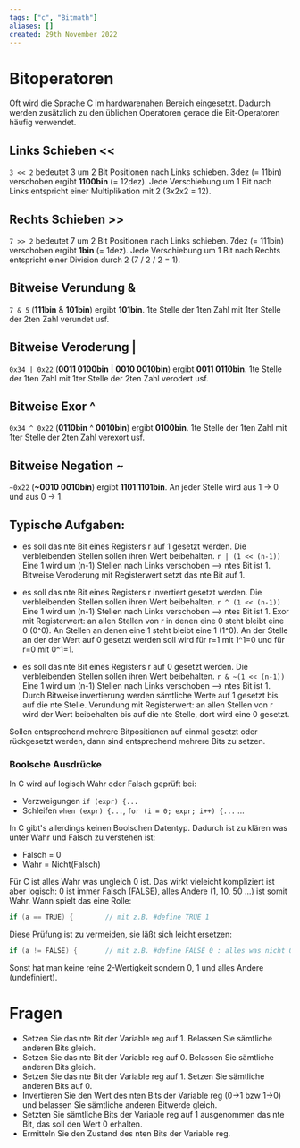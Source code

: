```yaml
---
tags: ["c", "Bitmath"]
aliases: []
created: 29th November 2022
---
```


# Bitoperatoren

Oft wird die Sprache C im hardwarenahen Bereich eingesetzt. Dadurch werden zusätzlich zu den üblichen Operatoren gerade die Bit-Operatoren häufig verwendet.

## Links Schieben <<

`3 << 2` 	bedeutet 3 um 2 Bit Positionen nach Links schieben. 3dez (= 11bin) verschoben ergibt **1100bin** (= 12dez). Jede Verschiebung um 1 Bit nach Links entspricht einer Multiplikation mit 2 (3x2x2 = 12).

## Rechts Schieben >>

`7 >> 2` 	bedeutet 7 um 2 Bit Positionen nach Links schieben. 7dez (= 111bin) verschoben ergibt **1bin** (= 1dez). Jede Verschiebung um 1 Bit nach Rechts entspricht einer Division durch 2 (7 / 2 / 2 = 1).

## Bitweise Verundung &

`7 & 5`	 	(**111bin** & **101bin**)	ergibt	**101bin**. 1te Stelle der 1ten Zahl mit 1ter Stelle der 2ten Zahl verundet usf.

## Bitweise Veroderung |

`0x34 | 0x22`	 	(**0011 0100bin** | **0010 0010bin**)	ergibt	**0011 0110bin**. 1te Stelle der 1ten Zahl mit 1ter Stelle der 2ten Zahl verodert usf.

## Bitweise Exor ^

`0x34 ^ 0x22`	 	(**0110bin** ^ **0010bin**)	ergibt	**0100bin**. 1te Stelle der 1ten Zahl mit 1ter Stelle der 2ten Zahl verexort usf.

## Bitweise Negation ~

`~0x22`	 	(**\~0010 0010bin**)	ergibt	**1101 1101bin**. An jeder Stelle wird aus 1 -> 0 und aus 0 -> 1.

## Typische Aufgaben:

- es soll das nte Bit eines Registers r auf 1 gesetzt werden. Die verbleibenden Stellen sollen ihren Wert beibehalten.
  `r | (1 << (n-1))`	Eine 1 wird um (n-1) Stellen nach Links verschoben --> ntes Bit ist 1. Bitweise Veroderung mit Registerwert setzt das nte Bit auf 1.​

- es soll das nte Bit eines Registers r invertiert gesetzt werden. Die verbleibenden Stellen sollen ihren Wert beibehalten.
  `r ^ (1 << (n-1))`	Eine 1 wird um (n-1) Stellen nach Links verschoben --> ntes Bit ist 1. Exor mit Registerwert: an allen Stellen von r in denen eine 0 steht bleibt eine 0 (0^0). An Stellen an denen eine 1 steht bleibt eine 1 (1^0). An der Stelle an der der Wert auf 0 gesetzt werden soll wird für r=1 mit 1^1=0 und für r=0 mit 0^1=1.

- es soll das nte Bit eines Registers r auf 0 gesetzt werden. Die verbleibenden Stellen sollen ihren Wert beibehalten.
  `r & ~(1 << (n-1))`	Eine 1 wird um (n-1) Stellen nach Links verschoben --> ntes Bit ist 1. Durch Bitweise invertierung werden sämtliche Werte auf 1 gesetzt bis auf die nte Stelle. Verundung mit Registerwert: an allen Stellen von r wird der Wert beibehalten bis auf die nte Stelle, dort wird eine 0 gesetzt.

Sollen entsprechend mehrere Bitpositionen auf einmal gesetzt oder rückgesetzt werden, dann sind entsprechend mehrere Bits zu setzen.

### Boolsche Ausdrücke

In C wird auf logisch Wahr oder Falsch geprüft bei:

- Verzweigungen `if (expr) {...`
- Schleifen `when (expr) {...`, `for (i = 0; expr; i++) {...` ...

In C gibt's allerdings keinen Boolschen Datentyp. Dadurch ist zu klären was unter Wahr und Falsch zu verstehen ist:

- Falsch = 0
- Wahr = Nicht(Falsch)

Für C ist alles Wahr was ungleich 0 ist. Das wirkt vieleicht kompliziert ist aber logisch: 0 ist immer Falsch (FALSE), alles Andere (1, 10, 50 ...) ist somit Wahr. Wann spielt das eine Rolle:

```c
if (a == TRUE) {        // mit z.B. #define TRUE 1
```

Diese Prüfung ist zu vermeiden, sie läßt sich leicht ersetzen:

```c
if (a != FALSE) {       // mit z.B. #define FALSE 0 : alles was nicht 0 ist ist wahr
```

Sonst hat man keine reine 2-Wertigkeit sondern 0, 1 und alles Andere (undefiniert).

# Fragen

- Setzen Sie das nte Bit der Variable reg auf 1. Belassen Sie sämtliche anderen Bits gleich.
- Setzen Sie das nte Bit der Variable reg auf 0. Belassen Sie sämtliche anderen Bits gleich.
- Setzen Sie das nte Bit der Variable reg auf 1. Setzen Sie sämtliche anderen Bits auf 0.
- Invertieren Sie den Wert des nten Bits der Variable reg (0->1 bzw 1->0) und belassen Sie sämtliche anderen Bitwerde gleich.
- Setzten Sie sämtliche Bits der Variable reg auf 1 ausgenommen das nte Bit, das soll den Wert 0 erhalten.
- Ermitteln Sie den Zustand des nten Bits der Variable reg.
